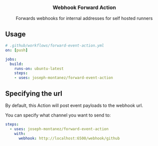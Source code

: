 <h3 align="center">Webhook Forward Action</h3>
<p align="center">Forwards webhooks for internal addresses for self hosted runners<p>

## Usage

```yaml
# .github/workflows/forward-event-action.yml
on: [push]

jobs:
  build:
    runs-on: ubuntu-latest
    steps:
    - uses: joseph-montanez/forward-event-action
```


## Specifying the url

By default, this Action will post event payloads to the webhook url.

You can specify what channel you want to send to:

```yaml
steps:
  - uses: joseph-montanez/forward-event-action
    with:
      webhook: http://localhost:6500/webhook/github
```
